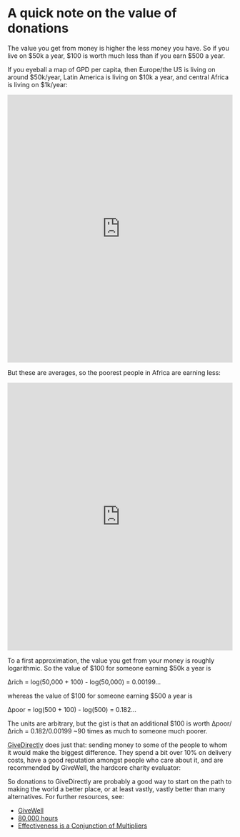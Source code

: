 A quick note on the value of donations
======================================

The value you get from money is higher the less money you have. So if you live on $50k a year, $100 is worth much less than if you earn $500 a year.

If you eyeball a map of GPD per capita, then Europe/the US is living on around $50k/year, Latin America is living on $10k a year, and central Africa is living on $1k/year:

<iframe src="https://ourworldindata.org/grapher/gdp-per-capita-worldbank" loading="lazy" style="width: 100%; height: 600px; border: 0px none;"></iframe>

But these are averages, so the poorest people in Africa are earning less:

<iframe src="https://ourworldindata.org/grapher/share-of-population-in-extreme-poverty?country=BGD~BOL~MDG~IND~CHN~ETH~COD" loading="lazy" style="width: 100%; height: 600px; border: 0px none;"></iframe>

To a first approximation, the value you get from your money is roughly logarithmic. So the value of $100 for someone earning $50k a year is

Δrich = log(50,000 + 100) - log(50,000) = 0.00199...

whereas the value of $100 for someone earning $500 a year is

Δpoor = log(500 + 100) - log(500) = 0.182...

The units are arbitrary, but the gist is that an additional $100 is worth Δpoor/Δrich = 0.182/0.00199 ~90 times as much to someone much poorer.

[GiveDirectly](https://www.givedirectly.org/financials/) does just that: sending money to some of the people to whom it would make the biggest difference. They spend a bit over 10% on delivery costs, have a good reputation amongst people who care about it, and are recommended by GiveWell, the hardcore charity evaluator:

<div class="flourish-embed flourish-chart" data-src="visualisation/7232617?728238"><script src="https://public.flourish.studio/resources/embed.js"></script></div>

So donations to GiveDirectly are probably a good way to start on the path to making the world a better place, or at least vastly, vastly better than many alternatives. For further resources, see:

- [GiveWell](https://www.givewell.org/)  
- [80,000 hours](https://80000hours.org/)
- [Effectiveness is a Conjunction of Multipliers](https://forum.effectivealtruism.org/posts/GzmJ2uiTx4gYhpcQK/effectiveness-is-a-conjunction-of-multipliers)
